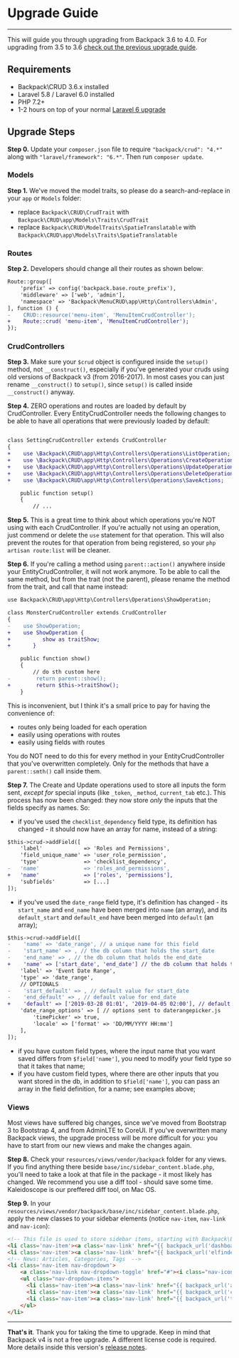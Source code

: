 # Upgrade Guide

---

This will guide you through upgrading from Backpack 3.6 to 4.0. For upgrading from 3.5 to 3.6 [check out the previous upgrade guide](https://backpackforlaravel.com/docs/3.6/upgrade-guide).

<a name="requirements"></a>
## Requirements

- Backpack\CRUD 3.6.x installed
- Laravel 5.8 / Laravel 6.0 installed
- PHP 7.2+
- 1-2 hours on top of your normal [Laravel 6 upgrade](https://laravel.com/docs/6.0/upgrade)

<a name="upgraade-steps"></a>
## Upgrade Steps

**Step 0.** Update your ```composer.json``` file to require ```"backpack/crud": "4.*"``` along with ```"laravel/framework": "6.*"```. Then run ```composer update```.

### Models

**Step 1.** We've moved the model traits, so please do a search-and-replace in your ```app``` or ```Models``` folder:
- replace ```Backpack\CRUD\CrudTrait``` with ```Backpack\CRUD\app\Models\Traits\CrudTrait```
- replace ```Backpack\CRUD\ModelTraits\SpatieTranslatable``` with ```Backpack\CRUD\app\Models\Traits\SpatieTranslatable```

### Routes

**Step 2.** Developers should change all their routes as shown below:
```diff
Route::group([
    'prefix' => config('backpack.base.route_prefix'),
    'middleware' => ['web', 'admin'],
    'namespace' => 'Backpack\MenuCRUD\app\Http\Controllers\Admin',
], function () {
-    CRUD::resource('menu-item', 'MenuItemCrudController');
+    Route::crud( 'menu-item', 'MenuItemCrudController');
});
```

### CrudControllers

**Step 3.** Make sure your ```$crud``` object is configured inside the ```setup()``` method, not ```__construct()```, especially if you've generated your cruds using old versions of Backpack v3 (from 2016-2017). In most cases you can just rename ```__construct()``` to ```setup()```, since ```setup()``` is called inside ```__construct()``` anyway.

**Step 4.** ZERO operations and routes are loaded by default by CrudController. Every EntityCrudController needs the following changes to be able to have all operations that were previously loaded by default:

```diff

class SettingCrudController extends CrudController
{
+    use \Backpack\CRUD\app\Http\Controllers\Operations\ListOperation;
+    use \Backpack\CRUD\app\Http\Controllers\Operations\CreateOperation;
+    use \Backpack\CRUD\app\Http\Controllers\Operations\UpdateOperation;
+    use \Backpack\CRUD\app\Http\Controllers\Operations\DeleteOperation;
+    use \Backpack\CRUD\app\Http\Controllers\Operations\SaveActions;

    public function setup()
    {
        // ...
```

**Step 5.** This is a great time to think about which operations you're NOT using with each CrudController. If you're actually not using an operation, just commend or delete the ```use``` statement for that operation. This will also prevent the routes for that operation from being registered, so your ```php artisan route:list``` will be cleaner.

**Step 6.** If you're calling a method using ```parent::action()``` anywhere inside your EntityCrudController, it will not work anymore. To be able to call the same method, but from the trait (not the parent), please rename the method from the trait, and call that name instead:

```diff
use Backpack\CRUD\app\Http\Controllers\Operations\ShowOperation;

class MonsterCrudController extends CrudController
{
-    use ShowOperation;
+    use ShowOperation {
+          show as traitShow;
+       }

    public function show()
    {
        // do sth custom here
-        return parent::show();
+        return $this->traitShow();
    }
```

This is inconvenient, but I think it's a small price to pay for having the convenience of:
- routes only being loaded for each operation
- easily using operations with routes
- easily using fields with routes

You do NOT need to do this for every method in your EntityCrudController that you've overwritten completely. Only for the methods that have a ```parent::smth()``` call inside them.


**Step 7.** The Create and Update operations used to store all inputs the form sent, _except for_ special inputs (like ```_token```, ```_method```, ```current_tab``` etc.). This process has now been changed: they now store _only_ the inputs that the fields specify as names. So:
- if you've used the ```checklist_dependency``` field type, its definition has changed - it should now have an array for name, instead of a string:
```diff
$this->crud->addField([
    'label'             => 'Roles and Permissions',
    'field_unique_name' => 'user_role_permission',
    'type'              => 'checklist_dependency',
-   'name'              => 'roles_and_permissions',
+   'name'              => ['roles', 'permissions'],
    'subfields'         => [...] 
]);
```
- if you've used the ```date_range``` field type, it's definition has changed - its ```start_name``` and ```end_name``` have been merged into ```name``` (an array), and its ```default_start``` and ```default_end``` have been merged into ```default``` (an array);
```diff
$this->crud->addField([
-    'name' => 'date_range', // a unique name for this field
-    'start_name' => , // the db column that holds the start_date
-    'end_name' => , // the db column that holds the end_date
+    'name' => ['start_date', 'end_date'] // the db column that holds the start_date and end_date
    'label' => 'Event Date Range',
    'type' => 'date_range',
    // OPTIONALS
-    'start_default' => , // default value for start_date
-    'end_default' => , // default value for end_date
+    'default' => ['2019-03-28 01:01', '2019-04-05 02:00'], // default value for start_date and end_date
    'date_range_options' => [ // options sent to daterangepicker.js
        'timePicker' => true,
        'locale' => ['format' => 'DD/MM/YYYY HH:mm']
    ],
]);
```
- if you have custom field types, where the input name that you want saved differs from ```$field['name']```, you need to modify your field type so that it takes that name;
- if you have custom field types, where there are other inputs that you want stored in the db, in addition to ```$field['name']```, you can pass an array in the field definition, for a name; see examples above;

### Views

Most views have suffered big changes, since we've moved from Bootstrap 3 to Bootstrap 4, and from AdminLTE to CoreUI. If you've overwritten many Backpack views, the upgrade process will be more difficult for you: you have to start from our new views and make the changes again.

**Step 8.** Check your ```resources/views/vendor/backpack``` folder for any views. If you find anything there beside ```base/inc/sidebar_content.blade.php```, you'll need to take a look at that file in the package - it most likely has changed. We recommend you use a diff tool - should save some time. Kaleidoscope is our preffered diff tool, on Mac OS.

**Step 9.** In your ```resources/views/vendor/backpack/base/inc/sidebar_content.blade.php```, apply the new classes to your sidebar elements (notice ```nav-item```, ```nav-link``` and ```nav-icon```):

```html
<!-- This file is used to store sidebar items, starting with Backpack\Base 0.9.0 -->
<li class='nav-item'><a class='nav-link' href="{{ backpack_url('dashboard') }}"><i class="fa fa-dashboard nav-icon"></i> {{ trans('backpack::base.dashboard') }}</a></li>
<li class='nav-item'><a class='nav-link' href="{{ backpack_url('elfinder') }}"><i class="nav-icon fa fa-files-o"></i> <span>{{ trans('backpack::crud.file_manager') }}</span></a></li>
<!-- News: Articles, Categories, Tags  -->
<li class='nav-item nav-dropdown'>
    <a class='nav-link nav-dropdown-toggle' href="#"><i class="nav-icon fa fa-newspaper-o"></i>News</a>
    <ul class="nav-dropdown-items">
      <li class='nav-item'><a class='nav-link' href="{{ backpack_url('article') }}"><i class="nav-icon fa fa-newspaper-o"></i> Articles</a></li>
      <li class='nav-item'><a class='nav-link' href="{{ backpack_url('category') }}"><i class="nav-icon fa fa-list"></i> Categories</a></li>
      <li class='nav-item'><a class='nav-link' href="{{ backpack_url('tag') }}"><i class="nav-icon fa fa-tag"></i> Tags</a></li>
    </ul>
</li>
```

---

**That's it**. Thank you for taking the time to upgrade. Keep in mind that Backpack v4 is not a free upgrade. A different license code is required. More details inside this version's [release notes](/docs/{{version}}/release-notes#licensing).
